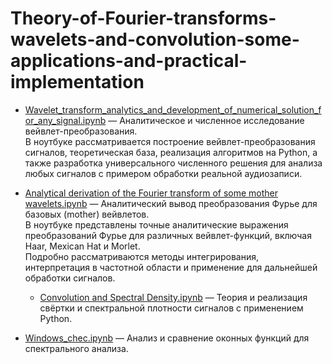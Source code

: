 # Theory-of-Fourier-transforms-wavelets-and-convolution-some-applications-and-practical-implementation


- [Wavelet_transform_analytics_and_development_of_numerical_solution_for_any_signal.ipynb](https://github.com/VladimirNikiforovv/Theory-of-Fourier-transforms-wavelets-and-convolution-some-applications-and-practical-implementation/blob/main/Wavelet_transform_analytics_and_development_of_numerical_solution_for_any_signal.ipynb) — 
  Аналитическое и численное исследование вейвлет-преобразования.  
  В ноутбуке рассматривается построение вейвлет-преобразования сигналов, теоретическая база, реализация алгоритмов на Python, 
  а также разработка универсального численного решения для анализа любых сигналов с примером обработки реальной аудиозаписи.

- [Analytical derivation of the Fourier transform of some mother wavelets.ipynb](https://github.com/VladimirNikiforovv/Theory-of-Fourier-transforms-wavelets-and-convolution-some-applications-and-practical-implementation/blob/main/analytical_derivation_of_the_Fourier_transform_of_some_mother_wavelets.ipynb) — 
  Аналитический вывод преобразования Фурье для базовых (mother) вейвлетов.  
  В ноутбуке представлены точные аналитические выражения преобразований Фурье для различных вейвлет-функций, включая Haar, Mexican Hat и Morlet.  
  Подробно рассматриваются методы интегрирования, интерпретация в частотной области и применение для дальнейшей обработки сигналов.

  - [Convolution and Spectral Density.ipynb](https://github.com/VladimirNikiforovv/Theory-of-Fourier-transforms-wavelets-and-convolution-some-applications-and-practical-implementation/blob/main/convolution_and_spectral_density_analytics_and_numerical_representation.ipynb) — 
  Теория и реализация свёртки и спектральной плотности сигналов с применением Python.

- [Windows_chec.ipynb](https://github.com/VladimirNikiforovv/Theory-of-Fourier-transforms-wavelets-and-convolution-some-applications-and-practical-implementation/blob/main/windows_chec.ipynb) — 
  Анализ и сравнение оконных функций для спектрального анализа.  
